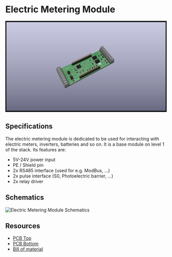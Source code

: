 # Electric Metering Module

![Electric Metering Module Model](../assets/images/metering-module-3D_top.png)

## Specifications

The electric metering module is dedicated to be used for interacting with electric meters, inverters, batteries and so on. It is a base module on level 1 of the stack. Its features are:

* 5V-24V power input
* PE / Shield pin
* 2x RS485 interface (used for e.g. ModBus, ...)
* 2x pulse interface (S0, Photoelectric barrier, ...)
* 2x relay driver

## Schematics

![Electric Metering Module Schematics](../generated/schematics/metering-module-schematic.svg)

## Resources

* [PCB Top](../generated/pcb/metering-module-F_Cu.svg)
* [PCB Bottom](../generated/pcb/metering-module-B_Cu.svg)
* [Bill of material](../generated/bom/metering-module-bom.csv)
